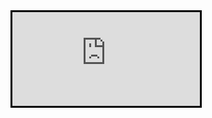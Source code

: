 <iframe src="https://playfast.com/auth/sign-in" name="PlayFast iFrame" style="border: solid #000000;"></iframe>

